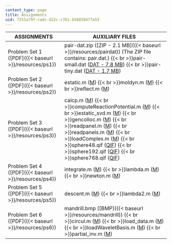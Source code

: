 ```yaml
---
content_type: page
title: Assignments
uid: 7251a79f-cadc-d22c-c7b1-b56858d7fa53
---
```


| ASSIGNMENTS | AUXILIARY FILES |
| --- | --- |
| Problem Set 1 ([PDF]({{< baseurl >}}/resources/ps1)) | pair-dat.zip ([ZIP - 2.1 MB]({{< baseurl >}}/resources/pairdat)) (The ZIP file contains: pair.dat.)  {{< br >}}pair-small.dat ([DAT - 7.8 MB](/courses/biological-engineering/20-482j-foundations-of-algorithms-and-computational-techniques-in-systems-biology-spring-2006/assignments/pairsmall.dat))  {{< br >}}pair-tiny.dat ([DAT - 1.7 MB](/courses/biological-engineering/20-482j-foundations-of-algorithms-and-computational-techniques-in-systems-biology-spring-2006/assignments/pairtiny.dat)) |
| Problem Set 2 ([PDF]({{< baseurl >}}/resources/ps2)) | estatic.m ([M](/courses/biological-engineering/20-482j-foundations-of-algorithms-and-computational-techniques-in-systems-biology-spring-2006/assignments/estatic.m))  {{< br >}}moldyn.m ([M](/courses/biological-engineering/20-482j-foundations-of-algorithms-and-computational-techniques-in-systems-biology-spring-2006/assignments/moldyn.m))  {{< br >}}reflect.m ([M](/courses/biological-engineering/20-482j-foundations-of-algorithms-and-computational-techniques-in-systems-biology-spring-2006/assignments/reflect.m)) |
| Problem Set 3 ([PDF]({{< baseurl >}}/resources/ps3)) | calcp.m ([M](/courses/biological-engineering/20-482j-foundations-of-algorithms-and-computational-techniques-in-systems-biology-spring-2006/assignments/calcp.m))  {{< br >}}computeReactionPotential.m ([M](/courses/biological-engineering/20-482j-foundations-of-algorithms-and-computational-techniques-in-systems-biology-spring-2006/assignments/computeReactionPotential.m))  {{< br >}}estatic\_svd.m ([M](/courses/biological-engineering/20-482j-foundations-of-algorithms-and-computational-techniques-in-systems-biology-spring-2006/assignments/estatic_svd.m))  {{< br >}}gencolloc.m ([M](/courses/biological-engineering/20-482j-foundations-of-algorithms-and-computational-techniques-in-systems-biology-spring-2006/assignments/gencolloc.m))  {{< br >}}readpanel.m ([M](/courses/biological-engineering/20-482j-foundations-of-algorithms-and-computational-techniques-in-systems-biology-spring-2006/assignments/readpanel.m))  {{< br >}}readpanels.m ([M](/courses/biological-engineering/20-482j-foundations-of-algorithms-and-computational-techniques-in-systems-biology-spring-2006/assignments/readpanels.m))  {{< br >}}loadComplex.m ([M](/courses/biological-engineering/20-482j-foundations-of-algorithms-and-computational-techniques-in-systems-biology-spring-2006/assignments/loadComplx.m))  {{< br >}}sphere48.qif ([QIF](/courses/biological-engineering/20-482j-foundations-of-algorithms-and-computational-techniques-in-systems-biology-spring-2006/assignments/sphere48.qif))  {{< br >}}sphere192.qif ([QIF](/courses/biological-engineering/20-482j-foundations-of-algorithms-and-computational-techniques-in-systems-biology-spring-2006/assignments/sphere192.qif))  {{< br >}}sphere768.qif ([QIF](/courses/biological-engineering/20-482j-foundations-of-algorithms-and-computational-techniques-in-systems-biology-spring-2006/assignments/sphere768.qif)) |
| Problem Set 4 ([PDF]({{< baseurl >}}/resources/ps4)) | integrate.m ([M](/courses/biological-engineering/20-482j-foundations-of-algorithms-and-computational-techniques-in-systems-biology-spring-2006/assignments/integrate.m))  {{< br >}}lambda.m ([M](/courses/biological-engineering/20-482j-foundations-of-algorithms-and-computational-techniques-in-systems-biology-spring-2006/assignments/lambda.m))  {{< br >}}newton.m ([M](/courses/biological-engineering/20-482j-foundations-of-algorithms-and-computational-techniques-in-systems-biology-spring-2006/assignments/newton.m)) |
| Problem Set 5 ([PDF]({{< baseurl >}}/resources/ps5)) | descent.m ([M](/courses/biological-engineering/20-482j-foundations-of-algorithms-and-computational-techniques-in-systems-biology-spring-2006/assignments/descent.m))  {{< br >}}lambda2.m ([M](/courses/biological-engineering/20-482j-foundations-of-algorithms-and-computational-techniques-in-systems-biology-spring-2006/assignments/lambda2.m)) |
| Problem Set 6 ([PDF]({{< baseurl >}}/resources/ps6)) | mandrill.bmp ([BMP]({{< baseurl >}}/resources/mandrill))  {{< br >}}circul.m ([M](/courses/biological-engineering/20-482j-foundations-of-algorithms-and-computational-techniques-in-systems-biology-spring-2006/assignments/circul.m))  {{< br >}}load\_data.m ([M](/courses/biological-engineering/20-482j-foundations-of-algorithms-and-computational-techniques-in-systems-biology-spring-2006/assignments/load_data.m))  {{< br >}}loadWaveletBasis.m ([M](/courses/biological-engineering/20-482j-foundations-of-algorithms-and-computational-techniques-in-systems-biology-spring-2006/assignments/loadWaveletBasis.m))  {{< br >}}partial\_inv.m ([M](/courses/biological-engineering/20-482j-foundations-of-algorithms-and-computational-techniques-in-systems-biology-spring-2006/assignments/partial_inv.m))